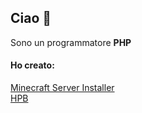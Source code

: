 ## Ciao 👋

Sono un programmatore **PHP**

#### Ho creato:
[Minecraft Server Installer](https://github.com/FoxWorn3365/Minecraft-Server-Installer/)<br>
[HPB](https://dev.hpbdev.cf/)
<!--
**FoxWorn3365/FoxWorn3365** is a ✨ _special_ ✨ repository because its `README.md` (this file) appears on your GitHub profile.

Here are some ideas to get you started:

- 🔭 I’m currently working on ...
- 🌱 I’m currently learning ...
- 👯 I’m looking to collaborate on ...
- 🤔 I’m looking for help with ...
- 💬 Ask me about ...
- 📫 How to reach me: ...
- 😄 Pronouns: ...
- ⚡ Fun fact: ...
-->
